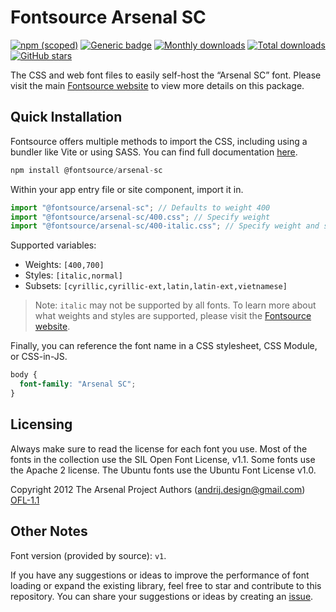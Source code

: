 # Fontsource Arsenal SC

[![npm (scoped)](https://img.shields.io/npm/v/@fontsource/arsenal-sc?color=brightgreen)](https://www.npmjs.com/package/@fontsource/arsenal-sc) [![Generic badge](https://img.shields.io/badge/fontsource-passing-brightgreen)](https://github.com/fontsource/fontsource) [![Monthly downloads](https://badgen.net/npm/dm/@fontsource/arsenal-sc)](https://github.com/fontsource/fontsource) [![Total downloads](https://badgen.net/npm/dt/@fontsource/arsenal-sc)](https://github.com/fontsource/fontsource) [![GitHub stars](https://img.shields.io/github/stars/fontsource/fontsource.svg?style=social&label=Star)](https://github.com/fontsource/fontsource/stargazers)

The CSS and web font files to easily self-host the “Arsenal SC” font. Please visit the main [Fontsource website](https://fontsource.org/fonts/arsenal-sc) to view more details on this package.

## Quick Installation

Fontsource offers multiple methods to import the CSS, including using a bundler like Vite or using SASS. You can find full documentation [here](https://fontsource.org/docs/getting-started/introduction).

```javascript
npm install @fontsource/arsenal-sc
```

Within your app entry file or site component, import it in.

```javascript
import "@fontsource/arsenal-sc"; // Defaults to weight 400
import "@fontsource/arsenal-sc/400.css"; // Specify weight
import "@fontsource/arsenal-sc/400-italic.css"; // Specify weight and style
```

Supported variables:
- Weights: `[400,700]`
- Styles: `[italic,normal]`
- Subsets: `[cyrillic,cyrillic-ext,latin,latin-ext,vietnamese]`

> Note: `italic` may not be supported by all fonts. To learn more about what weights and styles are supported, please visit the [Fontsource website](https://fontsource.org/fonts/arsenal-sc).

Finally, you can reference the font name in a CSS stylesheet, CSS Module, or CSS-in-JS.

```css
body {
  font-family: "Arsenal SC";
}
```

## Licensing
Always make sure to read the license for each font you use. Most of the fonts in the collection use the SIL Open Font License, v1.1. Some fonts use the Apache 2 license. The Ubuntu fonts use the Ubuntu Font License v1.0.

Copyright 2012 The Arsenal Project Authors (andrij.design@gmail.com)
[OFL-1.1](https://openfontlicense.org)

## Other Notes
Font version (provided by source): `v1`.

If you have any suggestions or ideas to improve the performance of font loading or expand the existing library, feel free to star and contribute to this repository. You can share your suggestions or ideas by creating an [issue](https://github.com/fontsource/fontsource/issues).